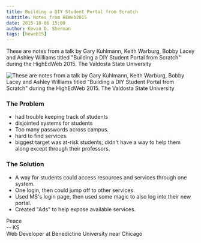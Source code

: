 ```yaml
---
title: Building a DIY Student Portal from Scratch
subtitle: Notes from HEWeb2015
date: 2015-10-06 15:00
author: Kevin D. Sherman
tags: [heweb15]
---
```


These are notes from a talk by Gary Kuhlmann, Keith Warburg, Bobby Lacey and Ashley Williams titled "Building a DIY Student Portal from Scratch" during the HighEdWeb 2015. The Valdosta State University

![These are notes from a talk by Gary Kuhlmann, Keith Warburg, Bobby Lacey and Ashley Williams titled "Building a DIY Student Portal from Scratch" during the HighEdWeb 2015. The Valdosta State University](https://s3-us-west-2.amazonaws.com/assets.kshermphoto.com/images/2015/heweb2015-studentPortal.JPG)

### The Problem

* had trouble keeping track of students
* disjointed systems for students
* Too many passwords across campus.
* hard to find services.
* biggest target was at-risk students; didn't have a way to help them along except through their professors.

### The Solution

* A way for students could access resources and services through one system.
* One login, then could jump off to other services.
* Used MS's login page, then used some magic to also log into their new portal.
* Created "Ads" to help expose available services.

Peace<br>-- KS<br>Web Developer at Benedictine University near Chicago
